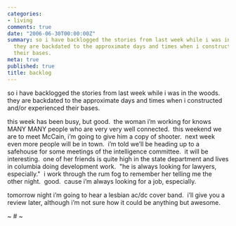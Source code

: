```yaml
---
categories:
- living
comments: true
date: "2006-06-30T00:00:00Z"
summary: so i have backlogged the stories from last week while i was in the woods. 
  they are backdated to the approximate days and times when i constructed and/or experienced
  their bases.
meta: true
published: true
title: backlog
---
```


so i have backlogged the stories from last week while i was in the woods.  they are backdated to the approximate days and times when i constructed and/or experienced their bases.

this week has been busy, but good.  the woman i’m working for knows MANY MANY people who are very very well connected.  this weekend we are to meet McCain, i’m going to give him a copy of shooter.  next week even more people will be in town.  i’m told we’ll be heading up to a safehouse for some meetings of the intelligence committee.  it will be interesting.  one of her friends is quite high in the state department and lives in columbia doing development work.  "he is always looking for lawyers, especially."  i work through the rum fog to remember her telling me the other night.  good.  cause i’m always looking for a job, especially.

tomorrow night i’m going to hear a lesbian ac/dc cover band.  i’ll give you a review later, although i’m not sure how it could be anything but awesome.

~ # ~